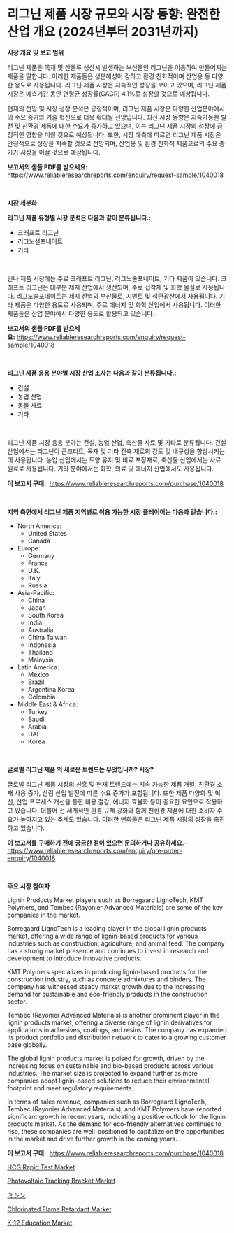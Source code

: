 <p><h1>리그닌 제품 시장 규모와 시장 동향: 완전한 산업 개요 (2024년부터 2031년까지)</h1></p><p><strong>시장 개요 및 보고 범위</strong></p>
<p><p>리그닌 제품은 목재 및 산물류 생산시 발생하는 부산물인 리그닌을 이용하여 만들어지는 제품을 말합니다. 이러한 제품들은 생분해성이 강하고 환경 친화적이며 산업용 등 다양한 용도로 사용됩니다. 리그닌 제품 시장은 지속적인 성장을 보이고 있으며, 리그닌 제품 시장은 예측기간 동안 연평균 성장률(CAGR) 4.1%로 성장할 것으로 예상됩니다. </p><p>현재의 전망 및 시장 성장 분석은 긍정적이며, 리그닌 제품 시장은 다양한 산업분야에서의 수요 증가와 기술 혁신으로 더욱 확대될 전망입니다. 최신 시장 동향은 지속가능한 발전 및 친환경 제품에 대한 수요가 증가하고 있으며, 이는 리그닌 제품 시장의 성장에 긍정적인 영향을 미칠 것으로 예상됩니다. 또한, 시장 예측에 따르면 리그닌 제품 시장은 안정적으로 성장을 지속할 것으로 전망되며, 산업용 및 환경 친화적 제품으로의 수요 증가가 시장을 이끌 것으로 예상됩니다.</p></p>
<p><strong>보고서의 샘플 PDF를 받으세요:</strong> <a href="https://www.reliableresearchreports.com/enquiry/request-sample/1040018">https://www.reliableresearchreports.com/enquiry/request-sample/1040018</a></p>
<p>&nbsp;</p>
<p><strong>시장 세분화</strong></p>
<p><strong>리그닌 제품 유형별 시장 분석은 다음과 같이 분류됩니다.:</strong></p>
<p><ul><li>크래프트 리그닌</li><li>리그노설포네이트</li><li>기타</li></ul></p>
<p>&nbsp;</p>
<p><p>린나 제품 시장에는 주로 크래프트 리그닌, 리그노술포네이트, 기타 제품이 있습니다. 크래프트 리그닌은 대부분 제지 산업에서 생산되며, 주로 접착제 및 화학 물질로 사용됩니다. 리그노술포네이트는 제지 산업의 부산물로, 시멘트 및 석탄광산에서 사용됩니다. 기타 제품은 다양한 용도로 사용되며, 주로 에너지 및 화학 산업에서 사용됩니다. 이러한 제품들은 산업 분야에서 다양한 용도로 활용되고 있습니다.</p></p>
<p><strong>보고서의 샘플 PDF를 받으세요:</strong>&nbsp;<a href="https://www.reliableresearchreports.com/enquiry/request-sample/1040018">https://www.reliableresearchreports.com/enquiry/request-sample/1040018</a></p>
<p>&nbsp;</p>
<p><strong> 리그닌 제품 응용 분야별 시장 산업 조사는 다음과 같이 분류됩니다.:</strong></p>
<p><ul><li>건설</li><li>농업 산업</li><li>동물 사료</li><li>기타</li></ul></p>
<p>&nbsp;</p>
<p><p>리그닌 제품 시장 응용 분야는 건설, 농업 산업, 축산물 사료 및 기타로 분류됩니다. 건설 산업에서는 리그닌이 콘크리트, 목재 및 기타 건축 재료의 강도 및 내구성을 향상시키는 데 사용됩니다. 농업 산업에서는 토양 유지 및 비료 포장재로, 축산물 산업에서는 사료 원료로 사용됩니다. 기타 분야에서는 화학, 의료 및 에너지 산업에서도 사용됩니다.</p></p>
<p><strong>이 보고서 구매:</strong>&nbsp; <a href="https://www.reliableresearchreports.com/purchase/1040018">https://www.reliableresearchreports.com/purchase/1040018</a></p>
<p>&nbsp;</p>
<p><strong>지역 측면에서 리그닌 제품 지역별로 이용 가능한 시장 플레이어는 다음과 같습니다.:</strong></p>
<p><ul>
    <li>
        North America:
        <ul>
            <li>United States</li>
            <li>Canada</li>
        </ul>
    </li>
    <li>
        Europe:
        <ul>
            <li>Germany</li>
            <li>France</li>
            <li>U.K.</li>
            <li>Italy</li>
            <li>Russia</li>
        </ul>
    </li>
    <li>
        Asia-Pacific:
        <ul>
            <li>China</li>
            <li>Japan</li>
            <li>South Korea</li>
            <li>India</li>
            <li>Australia</li>
            <li>China Taiwan</li>
            <li>Indonesia</li>
            <li>Thailand</li>
            <li>Malaysia</li>
        </ul>
    </li>
    <li>
        Latin America:
        <ul>
            <li>Mexico</li>
            <li>Brazil</li>
            <li>Argentina Korea</li>
            <li>Colombia</li>
        </ul>
    </li>
    <li>
        Middle East & Africa:
        <ul>
            <li>Turkey</li>
            <li>Saudi</li>
            <li>Arabia</li>
            <li>UAE</li>
            <li>Korea</li>
        </ul>
    </li>
    </ul></p>
<p>&nbsp;</p>
<p><strong>글로벌 리그닌 제품 의 새로운 트렌드는 무엇입니까? 시장?</strong></p>
<p><p>글로벌 리그닌 제품 시장의 신흥 및 현재 트렌드에는 지속 가능한 제품 개발, 친환경 소재 사용 증가, 산림 산업 발전에 따른 수요 증가가 포함됩니다. 또한 제품 다양화 및 혁신, 산업 프로세스 개선을 통한 비용 절감, 에너지 효율화 등이 중요한 요인으로 작용하고 있습니다. 더불어 전 세계적인 환경 규제 강화와 함께 친환경 제품에 대한 소비자 수요가 높아지고 있는 추세도 있습니다. 이러한 변화들은 리그닌 제품 시장의 성장을 촉진하고 있습니다.</p></p>
<p><strong>이 보고서를 구매하기 전에 궁금한 점이 있으면 문의하거나 공유하세요.</strong>- <a href="https://www.reliableresearchreports.com/enquiry/pre-order-enquiry/1040018">https://www.reliableresearchreports.com/enquiry/pre-order-enquiry/1040018</a></p>
<p>&nbsp;</p>
<p><strong>주요 시장 참여자</strong></p>
<p><p>Lignin Products Market players such as Borregaard LignoTech, KMT Polymers, and Tembec (Rayonier Advanced Materials) are some of the key companies in the market.</p><p>Borregaard LignoTech is a leading player in the global lignin products market, offering a wide range of lignin-based products for various industries such as construction, agriculture, and animal feed. The company has a strong market presence and continues to invest in research and development to introduce innovative products.</p><p>KMT Polymers specializes in producing lignin-based products for the construction industry, such as concrete admixtures and binders. The company has witnessed steady market growth due to the increasing demand for sustainable and eco-friendly products in the construction sector.</p><p>Tembec (Rayonier Advanced Materials) is another prominent player in the lignin products market, offering a diverse range of lignin derivatives for applications in adhesives, coatings, and resins. The company has expanded its product portfolio and distribution network to cater to a growing customer base globally.</p><p>The global lignin products market is poised for growth, driven by the increasing focus on sustainable and bio-based products across various industries. The market size is projected to expand further as more companies adopt lignin-based solutions to reduce their environmental footprint and meet regulatory requirements.</p><p>In terms of sales revenue, companies such as Borregaard LignoTech, Tembec (Rayonier Advanced Materials), and KMT Polymers have reported significant growth in recent years, indicating a positive outlook for the lignin products market. As the demand for eco-friendly alternatives continues to rise, these companies are well-positioned to capitalize on the opportunities in the market and drive further growth in the coming years.</p></p>
<p><strong>이 보고서 구매:</strong>&nbsp;&nbsp;<a href="https://www.reliableresearchreports.com/purchase/1040018">https://www.reliableresearchreports.com/purchase/1040018</a></p>
<p><p><a href="https://issuu.com/reportprime-2/docs/hcg-rapid-test-market-size-2030.pptx">HCG Rapid Test Market</a></p><p><a href="https://view.publitas.com/reportprime-1/photovoltaic-tracking-bracket-market-analysis-and-market-size-global-industry-overview-market-segmentation-and-forecast-2023-to-2030/">Photovoltaic Tracking Bracket Market</a></p><p><a href="https://github.com/mcbeesbxa270/Market-Research-Report-List-1/blob/main/5997749190182.md">ミシン</a></p><p><a href="https://github.com/BryceTownsendr/Market-Research-Report-List-3/blob/main/chlorinated-flame-retardant-market.md">Chlorinated Flame Retardant Market</a></p><p><a href="https://issuu.com/reportprime-2/docs/k-12-education-market-size-2030.pptx">K-12 Education Market</a></p></p>
